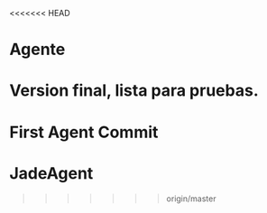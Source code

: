 <<<<<<< HEAD
# Agente
# Version final, lista para pruebas.
First Agent Commit
=======
# JadeAgent
>>>>>>> origin/master
